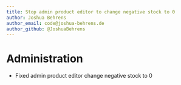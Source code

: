 ```yaml
---
title: Stop admin product editor to change negative stock to 0
author: Joshua Behrens
author_email: code@joshua-behrens.de
author_github: @JoshuaBehrens
---
```

# Administration
* Fixed admin product editor change negative stock to 0

